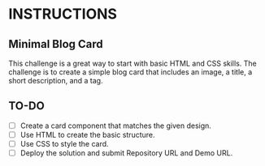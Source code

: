 # INSTRUCTIONS

## Minimal Blog Card
This challenge is a great way to start with basic HTML and CSS skills. The challenge is to create a simple blog card that includes an image, a title, a short description, and a tag.

## TO-DO
- [ ] Create a card component that matches the given design.
- [ ] Use HTML to create the basic structure.
- [ ] Use CSS to style the card.
- [ ] Deploy the solution and submit Repository URL and Demo URL.